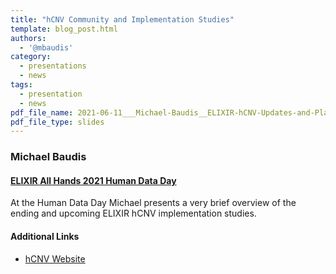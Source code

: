 ```yaml
---
title: "hCNV Community and Implementation Studies"
template: blog_post.html 
authors:
  - '@mbaudis'
category:
  - presentations
  - news
tags:
  - presentation
  - news
pdf_file_name: 2021-06-11___Michael-Baudis__ELIXIR-hCNV-Updates-and-Plans__ELIXIR-Human-Data-Day.pdf
pdf_file_type: slides
---
```



### Michael Baudis
#### [ELIXIR All Hands 2021 Human Data Day](https://elixirallhands.eventscase.com/EN/meeting)

At the Human Data Day Michael presents a very brief overview of the ending and
upcoming ELIXIR hCNV implementation studies.

<!--more-->

#### Additional Links

* [hCNV Website](https://hcnv.github.io)
